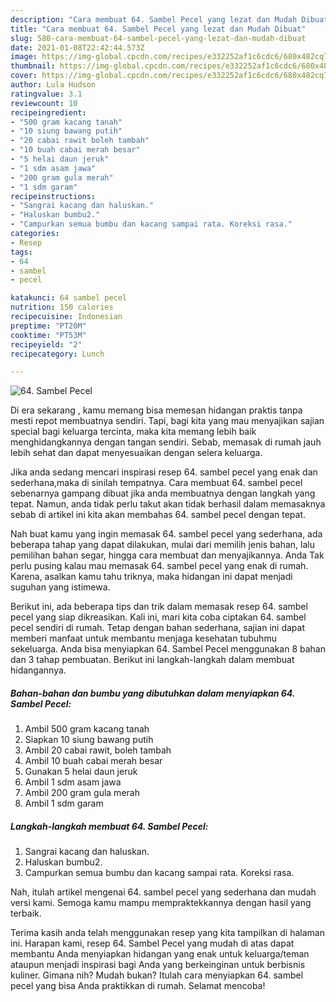 ```yaml
---
description: "Cara membuat 64. Sambel Pecel yang lezat dan Mudah Dibuat"
title: "Cara membuat 64. Sambel Pecel yang lezat dan Mudah Dibuat"
slug: 580-cara-membuat-64-sambel-pecel-yang-lezat-dan-mudah-dibuat
date: 2021-01-08T22:42:44.573Z
image: https://img-global.cpcdn.com/recipes/e332252af1c6cdc6/680x482cq70/64-sambel-pecel-foto-resep-utama.jpg
thumbnail: https://img-global.cpcdn.com/recipes/e332252af1c6cdc6/680x482cq70/64-sambel-pecel-foto-resep-utama.jpg
cover: https://img-global.cpcdn.com/recipes/e332252af1c6cdc6/680x482cq70/64-sambel-pecel-foto-resep-utama.jpg
author: Lula Hudson
ratingvalue: 3.1
reviewcount: 10
recipeingredient:
- "500 gram kacang tanah"
- "10 siung bawang putih"
- "20 cabai rawit boleh tambah"
- "10 buah cabai merah besar"
- "5 helai daun jeruk"
- "1 sdm asam jawa"
- "200 gram gula merah"
- "1 sdm garam"
recipeinstructions:
- "Sangrai kacang dan haluskan."
- "Haluskan bumbu2."
- "Campurkan semua bumbu dan kacang sampai rata. Koreksi rasa."
categories:
- Resep
tags:
- 64
- sambel
- pecel

katakunci: 64 sambel pecel 
nutrition: 150 calories
recipecuisine: Indonesian
preptime: "PT20M"
cooktime: "PT53M"
recipeyield: "2"
recipecategory: Lunch

---
```



![64. Sambel Pecel](https://img-global.cpcdn.com/recipes/e332252af1c6cdc6/680x482cq70/64-sambel-pecel-foto-resep-utama.jpg)

Di era  sekarang , kamu memang bisa memesan hidangan praktis tanpa mesti repot membuatnya sendiri. Tapi, bagi kita yang mau menyajikan sajian special bagi keluarga tercinta, maka kita memang lebih baik menghidangkannya dengan tangan sendiri. Sebab, memasak di rumah jauh lebih sehat dan dapat menyesuaikan dengan selera keluarga.

Jika anda sedang mencari inspirasi resep 64. sambel pecel yang enak dan sederhana,maka di sinilah tempatnya. Cara membuat 64. sambel pecel  sebenarnya gampang dibuat jika anda membuatnya dengan langkah yang tepat. Namun, anda tidak perlu takut akan tidak berhasil dalam memasaknya 
sebab di artikel ini kita akan membahas 64. sambel pecel dengan tepat.  



Nah buat kamu yang ingin memasak 64. sambel pecel yang sederhana, ada beberapa tahap yang dapat dilakukan, mulai dari memilih jenis bahan, lalu pemilihan bahan segar, hingga cara membuat dan menyajikannya. Anda Tak perlu pusing kalau mau memasak 64. sambel pecel yang enak di rumah. Karena, asalkan kamu  tahu triknya, maka hidangan ini dapat menjadi suguhan yang istimewa.

Berikut ini, ada beberapa tips dan trik dalam memasak resep 64. sambel pecel yang siap dikreasikan. Kali ini, mari kita coba ciptakan 64. sambel pecel sendiri di rumah. Tetap dengan bahan sederhana, sajian ini dapat memberi manfaat untuk membantu menjaga kesehatan tubuhmu sekeluarga. Anda bisa menyiapkan 64. Sambel Pecel menggunakan 8 bahan dan 3 tahap pembuatan. Berikut ini langkah-langkah dalam membuat hidangannya.

<!--inarticleads1-->

##### Bahan-bahan dan bumbu yang dibutuhkan dalam menyiapkan 64. Sambel Pecel:

1. Ambil 500 gram kacang tanah
1. Siapkan 10 siung bawang putih
1. Ambil 20 cabai rawit, boleh tambah
1. Ambil 10 buah cabai merah besar
1. Gunakan 5 helai daun jeruk
1. Ambil 1 sdm asam jawa
1. Ambil 200 gram gula merah
1. Ambil 1 sdm garam




<!--inarticleads2-->

##### Langkah-langkah membuat 64. Sambel Pecel:

1. Sangrai kacang dan haluskan.
1. Haluskan bumbu2.
1. Campurkan semua bumbu dan kacang sampai rata. Koreksi rasa.




Nah, itulah artikel mengenai  64. sambel pecel  yang sederhana dan mudah versi kami. Semoga kamu mampu mempraktekkannya dengan hasil yang terbaik. 

Terima kasih anda telah menggunakan resep yang kita tampilkan di halaman ini. Harapan kami, resep  64. Sambel Pecel yang mudah di atas dapat membantu Anda menyiapkan hidangan yang enak untuk keluarga/teman ataupun menjadi inspirasi bagi Anda yang berkeinginan untuk berbisnis kuliner. Gimana nih? Mudah bukan? Itulah cara menyiapkan 64. sambel pecel yang bisa Anda praktikkan di rumah. Selamat mencoba!

